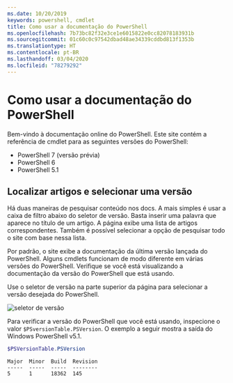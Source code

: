 ```yaml
---
ms.date: 10/20/2019
keywords: powershell, cmdlet
title: Como usar a documentação do PowerShell
ms.openlocfilehash: 7b73bc82f32e3ce1e6015822e0cc82078183931b
ms.sourcegitcommit: 01c60c0c97542dbad48ae34339cddbd813f1353b
ms.translationtype: HT
ms.contentlocale: pt-BR
ms.lasthandoff: 03/04/2020
ms.locfileid: "78279292"
---
```

# <a name="how-to-use-the-powershell-documentation"></a>Como usar a documentação do PowerShell

Bem-vindo à documentação online do PowerShell. Este site contém a referência de cmdlet para as seguintes versões do PowerShell:

- PowerShell 7 (versão prévia)
- PowerShell 6
- PowerShell 5.1

## <a name="finding-articles-and-selecting-a-version"></a>Localizar artigos e selecionar uma versão

Há duas maneiras de pesquisar conteúdo nos docs. A mais simples é usar a caixa de filtro abaixo do seletor de versão. Basta inserir uma palavra que aparece no título de um artigo. A página exibe uma lista de artigos correspondentes. Também é possível selecionar a opção de pesquisar todo o site com base nessa lista.

Por padrão, o site exibe a documentação da última versão lançada do PowerShell. Alguns cmdlets funcionam de modo diferente em várias versões do PowerShell. Verifique se você está visualizando a documentação da versão do PowerShell que está usando.

Use o seletor de versão na parte superior da página para selecionar a versão desejada do PowerShell.

![seletor de versão](media/how-to-use-docs/version-search.gif)

Para verificar a versão do PowerShell que você está usando, inspecione o valor `$PSversionTable.PSVersion`. O exemplo a seguir mostra a saída do Windows PowerShell v5.1.

```powershell
$PSVersionTable.PSVersion
```

```Output
Major  Minor  Build  Revision
-----  -----  -----  --------
5      1      18362  145
```
